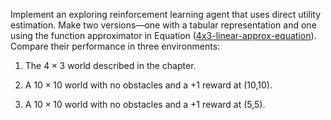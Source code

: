 Implement an exploring reinforcement learning
agent that uses direct utility estimation. Make two versions—one with a
tabular representation and one using the function approximator in
Equation (<a href="#">4x3-linear-approx-equation</a>). Compare their
performance in three environments:<br>

1.  The $4\times 3$ world described in the chapter.<br>

2.  A ${10}\times {10}$ world with no obstacles and a +1 reward
    at (10,10).<br>

3.  A ${10}\times {10}$ world with no obstacles and a +1 reward
    at (5,5).
